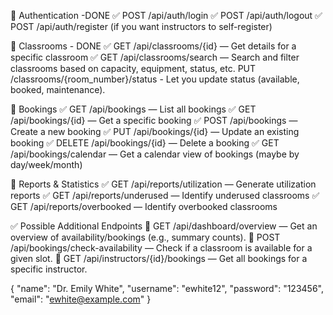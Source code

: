 🔷 Authentication -DONE
✅ POST /api/auth/login
✅ POST /api/auth/logout
✅ POST /api/auth/register (if you want instructors to self-register)

🔷 Classrooms - DONE
✅ GET /api/classrooms/{id} — Get details for a specific classroom
✅ GET /api/classrooms/search — Search and filter classrooms based on capacity, equipment, status, etc.
PUT /classrooms/{room_number}/status - Let you update status (available, booked, maintenance).

🔷 Bookings
✅ GET /api/bookings — List all bookings
✅ GET /api/bookings/{id} — Get a specific booking
✅ POST /api/bookings — Create a new booking
✅ PUT /api/bookings/{id} — Update an existing booking
✅ DELETE /api/bookings/{id} — Delete a booking
✅ GET /api/bookings/calendar — Get a calendar view of bookings (maybe by day/week/month)

🔷 Reports & Statistics
✅ GET /api/reports/utilization — Generate utilization reports
✅ GET /api/reports/underused — Identify underused classrooms
✅ GET /api/reports/overbooked — Identify overbooked classrooms

✅ Possible Additional Endpoints
🔹 GET /api/dashboard/overview — Get an overview of availability/bookings (e.g., summary counts).
🔹 POST /api/bookings/check-availability — Check if a classroom is available for a given slot.
🔹 GET /api/instructors/{id}/bookings — Get all bookings for a specific instructor.

{
  "name": "Dr. Emily White",
  "username": "ewhite12",
  "password": "123456",
  "email": "ewhite@example.com"
}